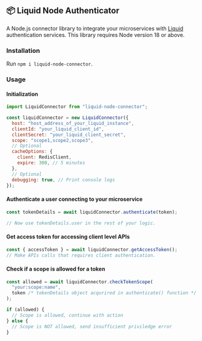 ## 📦 Liquid Node Authenticator

A Node.js connector library to integrate your microservices with [Liquid](https://github.com/shrihari-prakash/liquid) authentication services. This library requires Node version 18 or above.

### Installation

Run `npm i liquid-node-connector`.

### Usage

#### Initialization

```js
import LiquidConnector from "liquid-node-connector";

const liquidConnector = new LiquidConnector({
  host: "host_address_of_your_liquid_instance",
  clientId: "your_liquid_client_id",
  clientSecret: "your_liquid_client_secret",
  scope: "scope1,scope2,scope3",
  // Optional
  cacheOptions: {
    client: RedisClient,
    expire: 300, // 5 minutes
  },
  // Optional
  debugging: true, // Print console logs
});
```

#### Authenticate a user connecting to your microservice

```js
const tokenDetails = await liquidConnector.authenticate(token);

// Now use tokenDetails.user in the rest of your logic.
```

#### Get access token for accessing client level APIs

```js
const { accessToken } = await liquidConnector.getAccessToken();
// Make APIs calls that requires client authentication.
```

#### Check if a scope is allowed for a token

```js
const allowed = await liquidConnector.checkTokenScope(
  "your:scope:name",
  token /* tokenDetails object acqurired in authenticate() function */
);

if (allowed) {
  // Scope is allowed, continue with action
} else {
  // Scope is NOT allowed, send insufficient priviledge error
}
```

